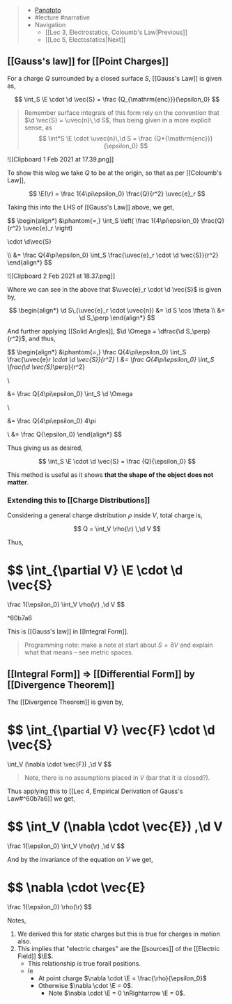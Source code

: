 > - [Panotpto](https://uniofbath.cloud.panopto.eu/Panopto/Pages/Viewer.aspx?id=98b20a6c-dadb-4354-9520-acb600fee3ef)
> - #lecture #narrative
> - Navigation
>   - [[Lec 3, Electrostatics, Coloumb's Law|Previous]]
>   - [[Lec 5, Electostatics|Next]]

## [[Gauss's law]] for [[Point Charges]]

For a charge $Q$ surrounded by a closed surface $S$, [[Gauss's Law]] is given as,

$$
 \int_S \E \cdot \d \vec{S} = \frac {Q_{\mathrm{enc}}}{\epsilon_0}
$$

> Remember surface integrals of this form rely on the convention that $\d \vec{S} = \uvec{n}\,\d S$, thus being given in a more explicit sense, as
> $$ \int*S \E \cdot \uvec{n}\,\d S = \frac {Q*{\mathrm{enc}}}{\epsilon_0} $$

![[Clipboard 1 Feb 2021 at 17.39.png]]

To show this wlog we take $Q$ to be at the origin, so that as per [[Coloumb's Law]],

$$
\E(\r) = \frac 1{4\pi\epsilon_0} \frac{Q}{r^2} \uvec{e}_r
$$

Taking this into the LHS of [[Gauss's Law]] above, we get,

$$
\begin{align*}
&\phantom{=\,}
\int_S
\left(
	\frac 1{4\pi\epsilon_0}
	\frac{Q}{r^2}
	\uvec{e}_r
\right)

\cdot \d\vec{S}

\\\\
&=
\frac Q{4\pi\epsilon_0}
\int_S
\frac{\uvec{e}_r \cdot \d \vec{S}}{r^2}
\end{align*}
$$

![[Clipboard 2 Feb 2021 at 18.37.png]]

Where we can see in the above that $\uvec{e}_r \cdot \d \vec{S}$ is given by,

$$
\begin{align*}
\d S\,(\uvec{e}_r \cdot \uvec{n}) &= \d S \cos \theta \\
&= \d S_\perp
\end{align*}
$$

And further applying [[Solid Angles]], $\d \Omega = \dfrac{\d S_\perp}{r^2}$, and thus,

$$
\begin{align*}
&\phantom{=\,}
\frac Q{4\pi\epsilon_0}
\int_S
\frac{\uvec{e}_r \cdot \d \vec{S}}{r^2}
\\
&=
\frac Q{4\pi\epsilon_0}
\int_S
\frac{\d \vec{S}_\perp}{r^2}

\\

&=
\frac Q{4\pi\epsilon_0}
\int_S \d \Omega

\\

&=
\frac Q{4\pi\epsilon_0}
4\pi

\\ &= \frac Q{\epsilon_0}
\end{align*}
$$

Thus giving us as desired,

$$
\int_S \E \cdot \d \vec{S} = \frac {Q}{\epsilon_0}
$$

This method is useful as it shows **that the shape of the object does not matter**.

### Extending this to [[Charge Distributions]]

Considering a general charge distribution $\rho$ inside $V$, total charge is,

$$
Q = \int_V \rho(\r) \,\d V
$$

Thus,

$$
\int_{\partial V} \E \cdot \d \vec{S}
=
\frac 1{\epsilon_0} \int_V \rho(\r) \,\d V
$$

^60b7a6

This is [[Gauss's law]] in [[Integral Form]].

> Programming note: make a note at start about $S = \partial V$ and explain what that means – see metric spaces.

## [[Integral Form]] => [[Differential Form]] by [[Divergence Theorem]]

The [[Divergence Theorem]] is given by,

$$
\int_{\partial V} \vec{F} \cdot \d \vec{S}
=
\int_V (\nabla \cdot \vec{F}) \,\d V
$$

> Note, there is no assumptions placed in $V$ (bar that it is closed?).

Thus applying this to [[Lec 4, Empirical Derivation of Gauss's Law#^60b7a6]] we get,

$$
\int_V (\nabla \cdot \vec{E}) \,\d V
=
\frac 1{\epsilon_0} \int_V \rho(\r) \,\d V
$$

And by the invariance of the equation on $V$ we get,

$$
\nabla \cdot \vec{E}
=
\frac 1{\epsilon_0} \rho(\r)
$$

Notes,

1. We derived this for static charges but this is true for charges in motion also.
2. This implies that "electric charges" are the [[sources]] of the [[Electric Field]] $\E$.
   - This relationship is true forall positions.
   - Ie
     - At point charge $\nabla \cdot \E = \frac{\rho}{\epsilon_0}$
     - Otherwise $\nabla \cdot \E = 0$.
       - Note $\nabla \cdot \E = 0 \nRightarrow \E = 0$.
